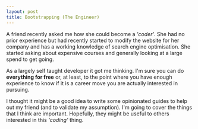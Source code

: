 ```yaml
---
layout: post
title: Bootstrapping (The Engineer)
---
```


A friend recently asked me how she could become a *'coder'*. She had no prior experience but had recently started to modify the website for her company and has a working knowledge of search engine optimisation. She started asking about expensive courses and generally looking at a large spend to get going.

As a largely self taught developer it got me thinking. I'm sure you can do **everything for free** or, at least, to the point where you have enough experience to know if it is a career move you are actually interested in pursuing.

I thought it might be a good idea to write some opinionated guides to help out my friend (and to validate my assumption). I'm going to cover the things that I think are important. Hopefully, they might be useful to others interested in this *'coding'* thing.
